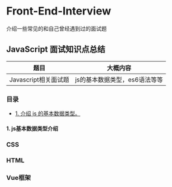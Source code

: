 # Front-End-Interview

介绍一些常见的和自己曾经遇到过的面试题

## JavaScript 面试知识点总结
| 题目                | 大概内容 |
| ------------------- | ------ |
| Javascript相关面试题 | js的基本数据类型，es6语法等等|

### 目录
- [1. 介绍 js 的基本数据类型。](#1-js基本数据类型介绍)



#### 1. js基本数据类型介绍



### CSS
### HTML
### Vue框架

